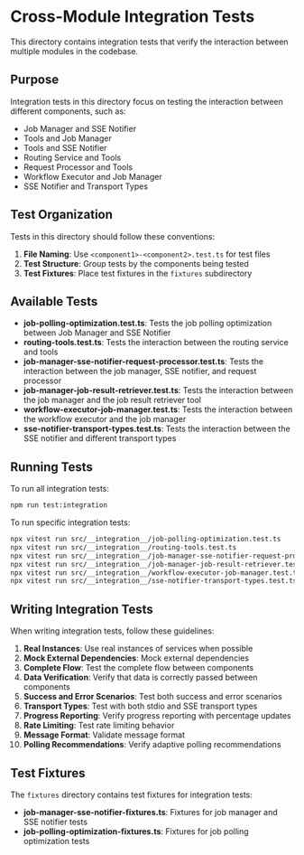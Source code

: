 # Cross-Module Integration Tests

This directory contains integration tests that verify the interaction between multiple modules in the codebase.

## Purpose

Integration tests in this directory focus on testing the interaction between different components, such as:

- Job Manager and SSE Notifier
- Tools and Job Manager
- Tools and SSE Notifier
- Routing Service and Tools
- Request Processor and Tools
- Workflow Executor and Job Manager
- SSE Notifier and Transport Types

## Test Organization

Tests in this directory should follow these conventions:

1. **File Naming**: Use `<component1>-<component2>.test.ts` for test files
2. **Test Structure**: Group tests by the components being tested
3. **Test Fixtures**: Place test fixtures in the `fixtures` subdirectory

## Available Tests

- **job-polling-optimization.test.ts**: Tests the job polling optimization between Job Manager and SSE Notifier
- **routing-tools.test.ts**: Tests the interaction between the routing service and tools
- **job-manager-sse-notifier-request-processor.test.ts**: Tests the interaction between the job manager, SSE notifier, and request processor
- **job-manager-job-result-retriever.test.ts**: Tests the interaction between the job manager and the job result retriever tool
- **workflow-executor-job-manager.test.ts**: Tests the interaction between the workflow executor and the job manager
- **sse-notifier-transport-types.test.ts**: Tests the interaction between the SSE notifier and different transport types

## Running Tests

To run all integration tests:

```bash
npm run test:integration
```

To run specific integration tests:

```bash
npx vitest run src/__integration__/job-polling-optimization.test.ts
npx vitest run src/__integration__/routing-tools.test.ts
npx vitest run src/__integration__/job-manager-sse-notifier-request-processor.test.ts
npx vitest run src/__integration__/job-manager-job-result-retriever.test.ts
npx vitest run src/__integration__/workflow-executor-job-manager.test.ts
npx vitest run src/__integration__/sse-notifier-transport-types.test.ts
```

## Writing Integration Tests

When writing integration tests, follow these guidelines:

1. **Real Instances**: Use real instances of services when possible
2. **Mock External Dependencies**: Mock external dependencies
3. **Complete Flow**: Test the complete flow between components
4. **Data Verification**: Verify that data is correctly passed between components
5. **Success and Error Scenarios**: Test both success and error scenarios
6. **Transport Types**: Test with both stdio and SSE transport types
7. **Progress Reporting**: Verify progress reporting with percentage updates
8. **Rate Limiting**: Test rate limiting behavior
9. **Message Format**: Validate message format
10. **Polling Recommendations**: Verify adaptive polling recommendations

## Test Fixtures

The `fixtures` directory contains test fixtures for integration tests:

- **job-manager-sse-notifier-fixtures.ts**: Fixtures for job manager and SSE notifier tests
- **job-polling-optimization-fixtures.ts**: Fixtures for job polling optimization tests
